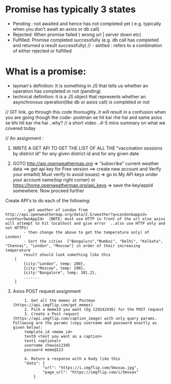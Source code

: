 # Promise has typically 3 states
- Pending : not awaited and hence has not completed yet ( e.g. typically when you don't await an axios or db call)
- Rejected: When promise failed ( wrong url | server down etc)
- Fulfilled: Promise completed successfully (e.g. db call has completed and returned a result successfully)
// - settled : refers to a combination of either rejected or fulfilled


# What is a promise:
- layman's definition: It is something in JS that tells us whether an operation has completed or not (pending)
- technical definition: it is a JS object that represents whether an asynchronous operation(like db or axios call) is completed or not





// GIT link..go through this code thoroughly..it will result in a confusion when you are going though the code- postman se hit kar rhe hai and same axios se bhi hit kar rhe hai ..why?
// a short video ..4-5 mins  summary on what we covered today

// An assignment :

1.  WRITE A GET API TO GET THE LIST OF ALL THE "vaccination sessions by district id" for any given district id and for any given date

2.  GOTO  http://api.openweathermap.org => “subscribe” current weather data ==> get api key for Free version ==> create new account and Verify your emailId( Must verify to avoid issues) => go to My APi keys under your account name(top right corner) or https://home.openweathermap.org/api_keys => save the key/appid somewhere. Now proceed further

Create API's to do each of the following:

            - get weather of London from http://api.openweathermap.org/data/2.5/weather?q=London&appid=<useYourOwnAppId>  (NOTE: must use HTTP in front of the url else axios will attempt to hit localhost and give error  ..also use HTTP only and not HTTPS)
            - then change the above to get the temperature only( of London)
            - Sort the cities  ["Bengaluru","Mumbai", "Delhi", "Kolkata", "Chennai", "London", "Moscow"] in order of their increasing temperature
            result should look something like this
        [
            {city:"London", temp: 280},
            {city:"Moscow", temp: 290},
            {city:"Bangalore", temp: 301.2},
            .......
        ]

3. Axios POST request assignment

            1. Get all the memes at Postman (https://api.imgflip.com/get_memes)
            2. Pick a memeId you want (Eg 129242436) for the POST request
            3. Create a Post request (https://api.imgflip.com/caption_image) with only query params. Following are the params (copy username and password exactly as given below):
            template_id <meme_id>
            text0 <text you want as a caption>
            text1 <optional>
            username chewie12345
            password meme@123

            4. Return a response with a body like this
            "data": {
                    "url": "https://i.imgflip.com/5mvxax.jpg",
                    "page_url": "https://imgflip.com/i/5mvxax"
                }
